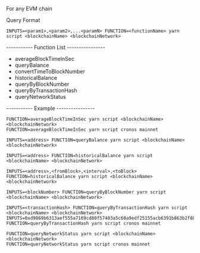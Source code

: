 For any EVM chain

Query Format

```
INPUTS=<param1>,<param2>,...<paramN> FUNCTION=<functionName> yarn script <blockchainName> <blockchainNetwork>
```

----------- Function List ----------------

- averageBlockTimeInSec
- queryBalance
- convertTimeToBlockNumber
- historicalBalance
- queryByBlockNumber
- queryByTransactionHash
- queryNetworkStatus

----------- Example ----------------

```
FUNCTION=averageBlockTimeInSec yarn script <blockchainName> <blockchainNetwork>
FUNCTION=averageBlockTimeInSec yarn script cronos mainnet
```
```
INPUTS=<address> FUNCTION=queryBalance yarn script <blockchainName> <blockchainNetwork>
```
```
INPUTS=<address> FUNCTION=historicalBalance yarn script <blockchainName> <blockchainNetwork>
```
```
INPUTS=<address>,<fromBlock>,<interval>,<toBlock> FUNCTION=historicalBalance yarn script <blockchainName> <blockchainNetwork>
```
```
INPUTS=<blockNumber> FUNCTION=queryByBlockNumber yarn script <blockchainName> <blockchainNetwork>
```
```
INPUTS=<transactionHash> FUNCTION=queryByTransactionHash yarn script <blockchainName> <blockchainNetwork>
INPUTS=0xd9869b6313aef555a7169cd80f57403a5c60a9edf25155acb6391b863b2f88f8 FUNCTION=queryByTransactionHash yarn script cronos mainnet
```
```
FUNCTION=queryNetworkStatus yarn script <blockchainName> <blockchainNetwork>
FUNCTION=queryNetworkStatus yarn script cronos mainnet
```
